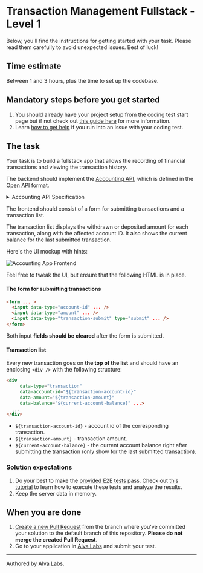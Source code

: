 # Transaction Management Fullstack - Level 1

Below, you'll find the instructions for getting started with your task. Please read them carefully to avoid unexpected issues. Best of luck!

## Time estimate

Between 1 and 3 hours, plus the time to set up the codebase.

## Mandatory steps before you get started

1. You should already have your project setup from the coding test start page but if not check out [this guide here](https://help.alvalabs.io/en/articles/9028914-how-to-set-up-the-codebase-for-your-coding-test) for more information.
2. Learn [how to get help](https://help.alvalabs.io/en/articles/9028899-how-to-ask-for-help-with-coding-tests) if you run into an issue with your coding test.

## The task

<!--TASK_INSTRUCTIONS_START-->
Your task is to build a fullstack app that allows the recording of financial transactions and viewing the transaction history.

The backend should implement the [Accounting API](https://infra.devskills.app/accounting/api/3.1.0), which is defined in the [Open API](https://www.openapis.org/) format.

<details>
<summary>Accounting API Specification</summary>

```json
{
  "openapi": "3.0.0",
  "info": {
    "title": "Accounting API",
    "version": "3.1.0"
  },
  "components": {
    "schemas": {
      "TransactionRequest": {
        "type": "object",
        "properties": {
          "account_id": {
            "type": "string",
            "format": "uuid"
          },
          "amount": {
            "type": "integer"
          }
        },
        "required": [
          "transaction_id",
          "account_id",
          "amount"
        ]
      },
      "Transaction": {
        "type": "object",
        "properties": {
          "transaction_id": {
            "type": "string",
            "format": "uuid"
          },
          "account_id": {
            "type": "string",
            "format": "uuid"
          },
          "amount": {
            "type": "integer"
          },
          "created_at": {
            "type": "string",
            "format": "date-time"
          }
        },
        "required": [
          "transaction_id",
          "account_id",
          "amount",
          "created_at"
        ]
      },
      "ArrayOfTransactions": {
        "type": "array",
        "items": {
          "$ref": "#/components/schemas/Transaction"
        }
      },
      "Account": {
        "type": "object",
        "properties": {
          "account_id": {
            "type": "string",
            "format": "uuid"
          },
          "balance": {
            "type": "integer"
          }
        },
        "required": [
          "account_id",
          "balance"
        ]
      }
    },
    "examples": {
      "TransactionRequestWithPositiveAmount": {
        "value": {
          "account_id": "0afd02d3-6c59-46e7-b7bc-893c5e0b7ac2",
          "amount": 7
        }
      },
      "TransactionRequestWithNegativeAmount": {
        "value": {
          "account_id": "5ae0ef78-e902-4c40-9f53-8cf910587312",
          "amount": -4
        }
      },
      "TransactionWithPositiveAmount": {
        "value": {
          "transaction_id": "4bcc3959-6fe1-406e-9f04-cad2637b47d5",
          "account_id": "0afd02d3-6c59-46e7-b7bc-893c5e0b7ac2",
          "amount": 7,
          "created_at": "2021-05-12T18:29:40.206924+00:00"
        }
      },
      "TransactionWithNegativeAmount": {
        "value": {
          "transaction_id": "050a75f6-8df1-4ad1-8f5b-54e821e98581",
          "account_id": "5ae0ef78-e902-4c40-9f53-8cf910587312",
          "amount": -4,
          "created_at": "2021-05-18T21:33:47.203136+00:00"
        }
      },
      "ArrayOfTransactionsExample": {
        "value": [
          {
            "transaction_id": "4bcc3959-6fe1-406e-9f04-cad2637b47d5",
            "account_id": "0afd02d3-6c59-46e7-b7bc-893c5e0b7ac2",
            "amount": 7,
            "created_at": "2021-05-12T18:29:40.206924+00:00"
          },
          {
            "transaction_id": "050a75f6-8df1-4ad1-8f5b-54e821e98581",
            "account_id": "5ae0ef78-e902-4c40-9f53-8cf910587312",
            "amount": -4,
            "created_at": "2021-05-18T21:33:47.203136+00:00"
          }
        ]
      },
      "PositiveAccount": {
        "value": {
          "account_id": "fbf4a552-2418-46c5-b308-6094ddc493a1",
          "balance": 10
        }
      },
      "NegativeAccount": {
        "value": {
          "account_id": "9c3cd9a8-65c4-4d26-8488-ef9a40f57c37",
          "balance": -7
        }
      },
      "MaxTransactionVolumeExample": {
        "value": {
          "maxVolume": 4,
          "accountIds": [
            "44a92331-a533-4dd3-82e3-3ff75219e33b",
            "7c9be9e8-a6df-4f43-9a44-38c10ad0de4a"
          ]
        }
      }
    }
  },
  "paths": {
    "/ping": {
      "get": {
        "summary": "Healhcheck to make sure the service is up.",
        "responses": {
          "200": {
            "description": "The service is up and running."
          }
        }
      }
    },
    "/transactions": {
      "post": {
        "summary": "Creates a new transaction.",
        "requestBody": {
          "required": true,
          "content": {
            "application/json": {
              "schema": {
                "$ref": "#/components/schemas/TransactionRequest"
              },
              "examples": {
                "TransactionRequestWithPositiveAmount": {
                  "$ref": "#/components/examples/TransactionRequestWithPositiveAmount"
                },
                "TransactionRequestWithNegativeAmount": {
                  "$ref": "#/components/examples/TransactionRequestWithNegativeAmount"
                }
              }
            }
          }
        },
        "responses": {
          "201": {
            "description": "Transaction created.",
            "content": {
              "application/json": {
                "schema": {
                  "$ref": "#/components/schemas/Transaction"
                },
                "examples": {
                  "TransactionWithPositiveAmount": {
                    "$ref": "#/components/examples/TransactionWithPositiveAmount"
                  }
                }
              }
            }
          },
          "400": {
            "description": "Mandatory body parameters missing or have incorrect type."
          },
          "405": {
            "description": "Specified HTTP method not allowed."
          },
          "415": {
            "description": "Specified content type not allowed."
          }
        }
      },
      "get": {
        "summary": "Get transactions",
        "responses": {
          "200": {
            "description": "Returns all previously created transactions.",
            "content": {
              "application/json": {
                "schema": {
                  "$ref": "#/components/schemas/ArrayOfTransactions"
                },
                "examples": {
                  "ArrayOfTransactionsExample": {
                    "$ref": "#/components/examples/ArrayOfTransactionsExample"
                  }
                }
              }
            }
          }
        }
      }
    },
    "/transactions/{transaction_id}": {
      "get": {
        "summary": "Returns the transaction by id.",
        "parameters": [
          {
            "name": "transaction_id",
            "in": "path",
            "required": true,
            "description": "Transaction ID",
            "schema": {
              "type": "string",
              "format": "uuid"
            },
            "example": "023d2024-24bc-42c9-ab24-689eef6ea0f9"
          }
        ],
        "responses": {
          "200": {
            "description": "Transaction details.",
            "content": {
              "application/json": {
                "schema": {
                  "$ref": "#/components/schemas/Transaction"
                },
                "examples": {
                  "TransactionWithPositiveAmount": {
                    "$ref": "#/components/examples/TransactionWithPositiveAmount"
                  },
                  "TransactionWithNegativeAmount": {
                    "$ref": "#/components/examples/TransactionWithNegativeAmount"
                  }
                }
              }
            }
          },
          "400": {
            "description": "transaction_id missing or has incorrect type."
          },
          "404": {
            "description": "Transaction not found"
          }
        }
      }
    },
    "/accounts/{account_id}": {
      "get": {
        "summary": "Returns the account data.",
        "parameters": [
          {
            "name": "account_id",
            "in": "path",
            "required": true,
            "description": "Account ID.",
            "schema": {
              "type": "string",
              "format": "uuid"
            },
            "example": "5ba6e1b0-e3e7-483a-919a-a2fc17629a90"
          }
        ],
        "responses": {
          "200": {
            "description": "Account data.",
            "content": {
              "application/json": {
                "schema": {
                  "$ref": "#/components/schemas/Account"
                },
                "examples": {
                  "PositiveAccount": {
                    "$ref": "#/components/examples/PositiveAccount"
                  },
                  "NegativeAccount": {
                    "$ref": "#/components/examples/NegativeAccount"
                  }
                }
              }
            }
          },
          "400": {
            "description": "account_id missing or has incorrect type."
          },
          "404": {
            "description": "Account not found."
          }
        }
      }
    }
  }
}
```
</details>

The frontend should consist of a form for submitting transactions and a transaction list.

The transaction list displays the withdrawn or deposited amount for each transaction, along with the affected account ID. It also shows the current balance for the last submitted transaction.

Here's the UI mockup with hints:

![Accounting App Frontend](https://user-images.githubusercontent.com/450319/139797772-4e4b2744-447c-411f-9b04-7028ba5e89a1.png)

Feel free to tweak the UI, but ensure that the following HTML is in place.

#### The form for submitting transactions

```html
<form ... >
  <input data-type="account-id" ... />
  <input data-type="amount" ... />
  <input data-type="transaction-submit" type="submit" ... />
</form>
```

Both input **fields should be cleared** after the form is submitted.

#### Transaction list

Every new transaction goes on **the top of the list** and should have an enclosing `<div />` with the following structure:

```html
<div 
     data-type="transaction"
     data-account-id="${transaction-account-id}"
     data-amount="${transaction-amount}"
     data-balance="${current-account-balance}" ...>
  ...
</div>
```

- `${transaction-account-id}` - account id of the corresponding transaction.
- `${transaction-amount}` - transaction amount.
- `${current-account-balance}` - the current account balance right after submitting the transaction (only show for the last submitted transaction).

### Solution expectations

1. Do your best to make the [provided E2E tests](cypress/e2e/test.cy.js) pass. Check out [this tutorial](https://help.alvalabs.io/en/articles/9028831-how-to-work-with-cypress) to learn how to execute these tests and analyze the results.
2. Keep the server data in memory.

<!--TASK_INSTRUCTIONS_END-->
## When you are done

1. [Create a new Pull Request](https://docs.github.com/en/pull-requests/collaborating-with-pull-requests/proposing-changes-to-your-work-with-pull-requests/creating-a-pull-request) from the branch where you've committed your solution to the default branch of this repository. **Please do not merge the created Pull Request**.
2. Go to your application in [Alva Labs](https://app.alvalabs.io) and submit your test.

---

Authored by [Alva Labs](https://www.alvalabs.io/).
